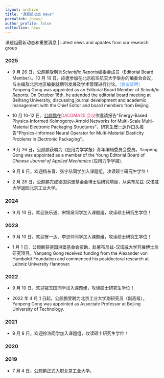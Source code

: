 ```yaml
---
layout: archive
title: "课题组动态 News"
permalink: /news/
author_profile: false
collection: news
---
```


<!-- Google tag (gtag.js) -->
<script async src="https://www.googletagmanager.com/gtag/js?id=G-K251SYLJ6Y"></script>
<script>
  window.dataLayer = window.dataLayer || [];
  function gtag(){dataLayer.push(arguments);}
  gtag('js', new Date());
  gtag('config', 'G-K251SYLJ6Y');
</script>

<p>课题组最新动态和重要消息 | Latest news and updates from our research group</p>

<h3>2025</h3>

- 9 月 26 日，公颜鹏受聘为<em>Scientific Reports</em>编委会成员（Editorial Board Member）。10 月 16 日，应邀参加在北京航空航天大学举办的编委会会议，与主编及北京地区编委就期刊发展及学术管理进行讨论。<a href="http://yanpeng-gong.github.io/files/news/2025_SR_EBM_meeting.pdf" style="text-decoration:none;color:#4A90E2;">[会议证明]</a><br>
  Yanpeng Gong was appointed as an Editorial Board Member of <em>Scientific Reports</em>. On October 16th, he attended the editorial board meeting at Beihang University, discussing journal development and academic management with the Chief Editor and board members from Beijing.

- 10 月 10-12 日，<u>公颜鹏</u>在<a href="http://yanpeng-gong.github.io/files/Conference_program/DACOMA-25.pdf" style="text-decoration:none;color:#DE3163;">DACOMA25 会议</a>作邀请报告"Energy-Based Physics-Informed Kolmogorov-Arnold Networks for Multi-Scale Multi-Material Electronic Packaging Structures"，研究生<u>贺一达</u>作口头报告"Physics-Informed Neural Operator for Multi-Material Elasticity Problems in Electronic Packaging"。

- 9 月 26 日，公颜鹏获聘为《应用力学学报》青年编辑委员会委员。Yanpeng Gong was appointed as a member of the Young Editorial Board of _Chinese Journal of Applied Mechanics_ (应用力学学报).

- 9 月 8 日，欢迎杨东晋、张宇喆同学加入课题组，攻读硕士研究生学位！

- 2 月 28 日，公颜鹏完成德国洪堡基金会博士后研究项目，从莱布尼兹-汉诺威大学返回北京工业大学。

<h3>2024</h3>

- 9 月 10 日，欢迎张乐通、宋锦泉同学加入课题组，攻读硕士研究生学位！

<h3>2023</h3>

- 9 月 10 日，欢迎贺一达、李思帅同学加入课题组，攻读硕士研究生学位！

- 1 月 1 日，公颜鹏获德国洪堡基金会资助，赴莱布尼兹-汉诺威大学开展博士后研究项目。Yanpeng Gong received funding from the Alexander von Humboldt Foundation and commenced his postdoctoral research at Leibniz University Hannover.

<h3>2022</h3>

- 9 月 10 日，欢迎寇玉国同学加入课题组，攻读硕士研究生学位！

- 2022 年 4 月 1 日起，公颜鹏受聘为北京工业大学副研究员（副高级）。Yanpeng Gong was appointed as Associate Professor at Beijing University of Technology.

<h3>2021</h3>

- 9 月 8 日，欢迎徐浩同学加入课题组，攻读硕士研究生学位！

<h3>2020</h3>

<h3>2019</h3>

- 7 月 4 日，公颜鹏正式入职北京工业大学。
